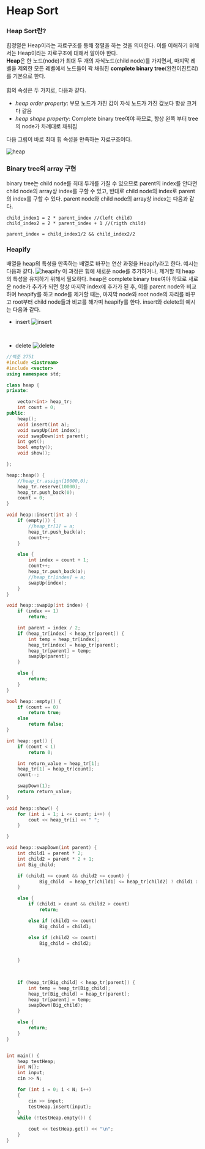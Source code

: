 # Heap Sort

### Heap Sort란?
 힙정렬은 Heap이라는 자료구조를 통해 정렬을 하는 것을 의미한다. 이를 이해하기 위해서는 Heap이라는 자료구조에 대해서 알아야 한다.<br>
 **Heap**은 한 노드(node)가 최대 두 개의 자식노드(child node)를 가지면서, 마지막 레벨을 제외한 모든 레벨에서 노드들이 꽉 채워진 **complete binary tree**(완전이진트리)를 기본으로 한다.
 <br><br>
 힙의 속성은 두 가지로, 다음과 같다.
 
 + *heap order property*: 부모 노드가 가진 값이 자식 노드가 가진 값보다 항상 크거다 같음
 + *heap shape property*: Complete binary tree여야 하므로, 항상 왼쪽 부터 tree의 node가 차례대로 채워짐

다음 그림이 바로 최대 힙 속성을 만족하는 자료구조이다.

![heap](https://user-images.githubusercontent.com/119858743/209532535-f798e378-1c26-4557-b1e4-37b52abb6d3f.png)
<br>

### Binary tree의 array 구현
binary tree는 child node를 최대 두개를 가질 수 있으므로 parent의 index를 안다면 child node의 array상 index를 구할 수 있고, 반대로 child node의 index로 parent의 index를 구할 수 있다. parent node와 child node의 array상 index는 다음과 같다.
```
child_index1 = 2 * parent_index //(left child)
child_index2 = 2 * parent_index + 1 //(rigth child)

parent_index = child_index1/2 && child_index2/2
```

### Heapify
배열을 heap의 특성을 만족하는 배열로 바꾸는 연산 과정을 Heapify라고 한다. 예시는 다음과 같다.
![heapify](https://user-images.githubusercontent.com/119858743/209534968-20c99587-dd6a-46b1-9ea8-1f5e676760bc.png)
이 과정은 힙에 새로운 node를 추가하거나, 제거할 때 heap의 특성을 유지하기 위해서 필요하다. heap은 complete binary tree여야 하므로 새로운 node가 추가가 되면 항상 마지막 index에 추가가 된 후, 이를 parent node와 비교하며 heapify를 하고 node를 제거할 때는, 마지막 node와 root node의 자리를 바꾸고 root부터 child node들과 비교를 해가며 heapify를 한다.
insert와 delete의 예시는 다음과 같다.

+ insert
![insert](https://user-images.githubusercontent.com/119858743/209535983-66373601-2562-4029-8878-2e9ce47f12bd.png)
<br>

+ delete
![delete](https://user-images.githubusercontent.com/119858743/209536044-082626df-64a5-4e6b-bfc1-bd86eeeafdc7.png)

``` cpp
//백준 2751
#include <iostream>
#include <vector>
using namespace std;

class heap {
private:

	vector<int> heap_tr;
	int count = 0;
public:
	heap();
	void insert(int a);
	void swapUp(int index);
	void swapDown(int parent);
	int get();
	bool empty();
	void show();

};

heap::heap() {
	//heap_tr.assign(10000,0);
	heap_tr.reserve(10000);
	heap_tr.push_back(0);
	count = 0;
}

void heap::insert(int a) {
	if (empty()) {
		//heap_tr[1] = a;
		heap_tr.push_back(a);
		count++;
	}

	else {
		int index = count + 1;
		count++;
		heap_tr.push_back(a);
		//heap_tr[index] = a;
		swapUp(index);
	}
}

void heap::swapUp(int index) {
	if (index == 1)
		return;

	int parent = index / 2;
	if (heap_tr[index] < heap_tr[parent]) {
		int temp = heap_tr[index];
		heap_tr[index] = heap_tr[parent];
		heap_tr[parent] = temp;
		swapUp(parent);
	}

	else {
		return;
	}
}

bool heap::empty() {
	if (count == 0)
		return true;
	else
		return false;
}

int heap::get() {
	if (count < 1)
		return 0;

	int return_value = heap_tr[1];
	heap_tr[1] = heap_tr[count];
	count--;

	swapDown(1);
	return return_value;
}

void heap::show() {
	for (int i = 1; i <= count; i++) {
		cout << heap_tr[i] << " ";
	}

}

void heap::swapDown(int parent) {	
	int child1 = parent * 2;
	int child2 = parent * 2 + 1;
	int Big_child;

	if (child1 <= count && child2 <= count) {
			Big_child  = heap_tr[child1] <= heap_tr[child2] ? child1 : child2;
	}

	else {
		if (child1 > count && child2 > count)
			return;

		else if (child1 <= count)
			Big_child = child1;

		else if (child2 <= count)
			Big_child = child2;
	
	
	}


	
	if (heap_tr[Big_child] < heap_tr[parent]) {
		int temp = heap_tr[Big_child];
		heap_tr[Big_child] = heap_tr[parent];
		heap_tr[parent] = temp;
		swapDown(Big_child);
	}

	else {
		return;
	}
}


int main() {
	heap testHeap;
	int N{};
	int input;
	cin >> N;

	for (int i = 0; i < N; i++)
	{	
		cin >> input;
		testHeap.insert(input);
	}
	while (!testHeap.empty()) {

		cout << testHeap.get() << "\n";
	}
}
```
